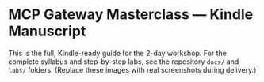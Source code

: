 # MCP Gateway Masterclass — Kindle Manuscript

This is the full, Kindle-ready guide for the 2-day workshop.
For the complete syllabus and step-by-step labs, see the repository `docs/` and `labs/` folders.
(Replace these images with real screenshots during delivery.)
